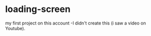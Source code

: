 # loading-screen

my first project on this account -I didn't create this (i saw a video on Youtube).
